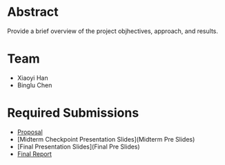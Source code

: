 # Abstract

Provide a brief overview of the project objhectives, approach, and results.

# Team

* Xiaoyi Han
* Binglu Chen

# Required Submissions

* [Proposal](https://github.com/oohhhhhhoo/Inferring-the-Scene-Using-Wireless-Traffics-and-World-Knowledge.github.io/blob/main/proposal.md)
* [Midterm Checkpoint Presentation Slides](Midterm Pre Slides)
* [Final Presentation Slides](Final Pre Slides)
* [Final Report](report)
